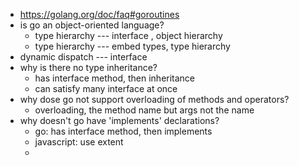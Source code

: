 
* https://golang.org/doc/faq#goroutines
* is go an object-oriented language?
  * type hierarchy --- interface , object hierarchy
  * type hierarchy --- embed types, type hierarchy
* dynamic dispatch --- interface
* why is there no type inheritance?
  * has interface method, then inheritance 
  * can satisfy many interface at once
* why dose go not support overloading of methods and operators?
  * overloading, the method name but args not the name
* why doesn't go have 'implements' declarations?
  * go: has interface method, then implements
  * javascript: use extent
  * 